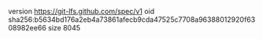 version https://git-lfs.github.com/spec/v1
oid sha256:b5634bd176a2eb4a73861afecb9cda47525c7708a96388012920f6308982ee66
size 8045
